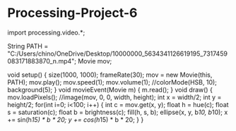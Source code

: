 # Processing-Project-6

import processing.video.*;


String PATH = "C:/Users/chino/OneDrive/Desktop/10000000_5634341126619195_7317459083171883870_n.mp4";
Movie mov;

void setup() {
  size(1000, 1000);
  frameRate(30);
  mov = new Movie(this, PATH);
  mov.play();
  mov.speed(1);
  mov.volume(1); 
  //colorMode(HSB, 10);
  background(5);
}
void movieEvent(Movie m) {
  m.read();
}
void draw() {
  mov.loadPixels();
  //image(mov, 0, 0, width, height);
  int x = width/2;
  int y = height/2;
  for(int i=0; i<100; i++) {
    int c = mov.get(x, y);
    float h = hue(c);
    float s = saturation(c);
    float b = brightness(c);
    fill(h, s, b);
    ellipse(x, y, b*10, b*10);
    x += sin(h*15) * b * 20;
    y += cos(h*15) * b * 20; 
  }
}
